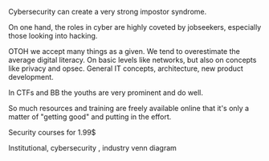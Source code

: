 Cybersecurity can create a very strong impostor syndrome.

On one hand, the roles in cyber are highly coveted by jobseekers, especially those looking into hacking.

OTOH we accept many things as a given. We tend to overestimate the average digital literacy. 
On basic levels like networks, but also on concepts like privacy and opsec. General IT concepts, architecture, new product development.

In CTFs and BB the youths are very prominent and do well. 

So much resources and training are freely available online that it's only a matter of "getting good" and putting in the effort.

Security courses for 1.99$

Institutional, cybersecurity , industry venn diagram
